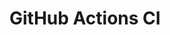# GitHub Actions CI






















































































































































































































































































































































































































































































































































































































































































































































































































































































































































































































































































































































































































































































































































































































